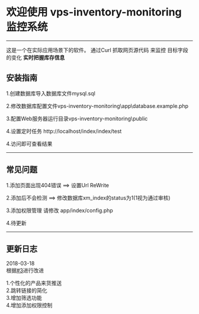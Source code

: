 # 欢迎使用 vps-inventory-monitoring 监控系统

------

这是一个在实际应用场景下的软件。
通过Curl 抓取网页源代码 来监控 目标字段的变化 **实时把握库存信息**

## 安装指南

1.创建数据库导入数据库文件mysql.sql

2.修改数据库配置文件vps-inventory-monitoring\app\database.example.php

3.配置Web服务器运行目录vps-inventory-monitoring\public

4.设置定时任务 http://localhost/index/index/test

4.访问即可查看结果

-----

## 常见问题

1.添加页面出现404错误  ==> 设置Url ReWrite  

2.添加后不会检测 ==> 修改数据库xm_index的status为1(1视为通过审核)  

3.添加权限管理 请修改 app/index/config.php  

4.待更新

----

## 更新日志

2018-03-18  
根据[#3](https://github.com/546669204/vps-inventory-monitoring/issues/3)进行改进

1.个性化的产品来货推送  
2.跳转链接的简化  
3.增加筛选功能  
4.增加添加权限控制
